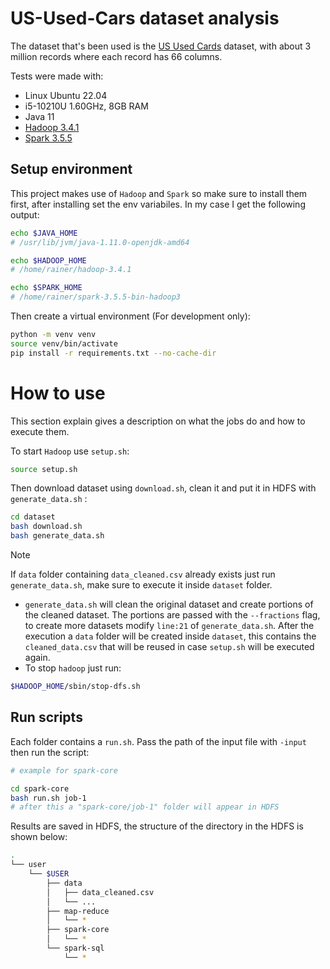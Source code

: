 # US-Used-Cars dataset analysis
The dataset that's been used is the [US Used Cards](https://www.kaggle.com/datasets/ananaymital/us-used-cars-dataset) dataset, with about 3 million records where each record has 66 columns.

Tests were made with:
- Linux Ubuntu 22.04
- i5-10210U 1.60GHz, 8GB RAM
- Java 11
- [Hadoop 3.4.1](https://www.apache.org/dyn/closer.cgi/hadoop/common/hadoop-3.4.1/hadoop-3.4.1.tar.gz)
- [Spark 3.5.5](https://www.apache.org/dyn/closer.lua/spark/spark-3.5.5/spark-3.5.5-bin-hadoop3.tgz)

## Setup environment
This project makes use of `Hadoop` and `Spark` so make sure to install them first, after installing set the env variabiles. In my case I get the following output:
```bash
echo $JAVA_HOME
# /usr/lib/jvm/java-1.11.0-openjdk-amd64

echo $HADOOP_HOME
# /home/rainer/hadoop-3.4.1

echo $SPARK_HOME
# /home/rainer/spark-3.5.5-bin-hadoop3
```

Then create a virtual environment (For development only):
```bash
python -m venv venv
source venv/bin/activate
pip install -r requirements.txt --no-cache-dir
```

# How to use
This section explain gives a description on what the jobs do and how to execute them.

To start `Hadoop` use `setup.sh`:
```bash
source setup.sh
```
Then download dataset using `download.sh`, clean it and put it in HDFS with `generate_data.sh` :
```bash
cd dataset
bash download.sh
bash generate_data.sh
```
> [!NOTE]
> If `data` folder containing `data_cleaned.csv` already exists just run `generate_data.sh`, make sure to execute it inside `dataset` folder.
- `generate_data.sh` will clean the original dataset and create portions of the cleaned dataset. The portions are passed with the `--fractions` flag, to create more datasets modify `line:21` of `generate_data.sh`. After the execution a `data` folder will be created inside `dataset`, this contains the `cleaned_data.csv` that will be reused in case `setup.sh` will be executed again.
- To stop `hadoop` just run:
```bash
$HADOOP_HOME/sbin/stop-dfs.sh
```

## Run scripts
Each folder contains a `run.sh`. Pass the path of the input file with `-input` then run the script:
```bash
# example for spark-core

cd spark-core
bash run.sh job-1
# after this a "spark-core/job-1" folder will appear in HDFS
```

Results are saved in HDFS, the structure of the directory in the HDFS is shown below:
```bash
.
└── user
    └── $USER
        ├── data
        │   ├── data_cleaned.csv
        │   └── ...
        ├── map-reduce
        │   └── *
        ├── spark-core
        │   └── *
        └── spark-sql
            └── *
```